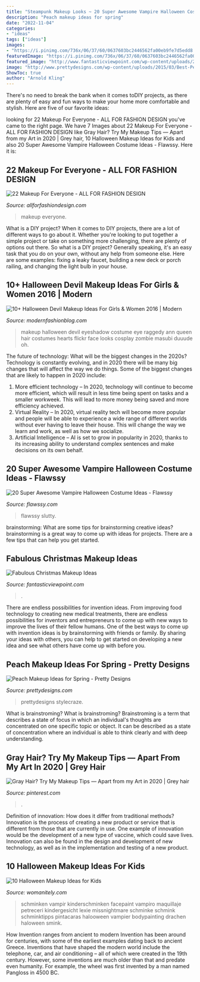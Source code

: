 ```yaml
---
title: "Steampunk Makeup Looks ~ 20 Super Awesome Vampire Halloween Costume Ideas"
description: "Peach makeup ideas for spring"
date: "2022-11-04"
categories:
- "ideas"
tags: ["ideas"]
images:
- "https://i.pinimg.com/736x/06/37/60/0637603bc2446562fa00eb9fe7d5edd8.jpg"
featuredImage: "https://i.pinimg.com/736x/06/37/60/0637603bc2446562fa00eb9fe7d5edd8.jpg"
featured_image: "http://www.fantasticviewpoint.com/wp-content/uploads/2013/11/41-Christmas-Makeup-Ideas-02.jpg"
image: "http://www.prettydesigns.com/wp-content/uploads/2015/03/Best-Peach-Lips.jpg"
ShowToc: true
author: "Arnold Kling"
---
```



There's no need to break the bank when it comes toDIY projects, as there are plenty of easy and fun ways to make your home more comfortable and stylish. Here are five of our favorite ideas: 

	

		
looking for 22 Makeup For Everyone - ALL FOR FASHION DESIGN you've came to the right page. We have 7 Images about 22 Makeup For Everyone - ALL FOR FASHION DESIGN like Gray Hair? Try My Makeup Tips — Apart from my Art in 2020 | Grey hair, 10 Halloween Makeup Ideas for Kids and also 20 Super Awesome Vampire Halloween Costume Ideas - Flawssy. Here it is:
		
    
## 22 Makeup For Everyone - ALL FOR FASHION DESIGN

<img loading=lazy src="https://allforfashiondesign.com/wp-content/uploads/2013/06/m-22.jpg" onerror="this.onerror=null;this.src='https://tse1.mm.bing.net/th?id=OIP.MrcCi86-Ww6lnBu0FScyKwHaLJ&amp;pid=15.1';" alt="22 Makeup For Everyone - ALL FOR FASHION DESIGN">

_Source: allforfashiondesign.com_

>makeup everyone. 

	

What is a DIY project?
When it comes to DIY projects, there are a lot of different ways to go about it. Whether you're looking to put together a simple project or take on something more challenging, there are plenty of options out there. So what is a DIY project? Generally speaking, it's an easy task that you do on your own, without any help from someone else. Here are some examples: fixing a leaky faucet, building a new deck or porch railing, and changing the light bulb in your house.

    
## 10+ Halloween Devil Makeup Ideas For Girls &amp; Women 2016 | Modern

<img loading=lazy src="http://modernfashionblog.com/wp-content/uploads/2016/09/10-Halloween-Devil-Makeup-Ideas-For-Girls-Women-2016-9.jpg" onerror="this.onerror=null;this.src='https://tse2.mm.bing.net/th?id=OIP.G_YnQUafIeApVyJZTpiyhgAAAA&amp;pid=15.1';" alt="10+ Halloween Devil Makeup Ideas For Girls &amp; Women 2016 | Modern">

_Source: modernfashionblog.com_

>makeup halloween devil eyeshadow costume eye raggedy ann queen hair costumes hearts flickr face looks cosplay zombie masubi duuude oh. 

	

The future of technology: What will be the biggest changes in the 2020s?
Technology is constantly evolving, and in 2020 there will be many big changes that will affect the way we do things. Some of the biggest changes that are likely to happen in 2020 include: 
1. More efficient technology – In 2020, technology will continue to become more efficient, which will result in less time being spent on tasks and a smaller workweek. This will lead to more money being saved and more efficiency achieved. 
2. Virtual Reality – In 2020, virtual reality tech will become more popular and people will be able to experience a wide range of different worlds without ever having to leave their house. This will change the way we learn and work, as well as how we socialize. 
3. Artificial Intelligence – AI is set to grow in popularity in 2020, thanks to its increasing ability to understand complex sentences and make decisions on its own behalf.

    
## 20 Super Awesome Vampire Halloween Costume Ideas - Flawssy

<img loading=lazy src="https://www.flawssy.com/wp-content/uploads/2016/05/slutty-halloween-costumes-women-Halloween-party-costume.jpg" onerror="this.onerror=null;this.src='https://tse3.mm.bing.net/th?id=OIP.xt0W1v7TZeQzMel9RNX0ZQHaLH&amp;pid=15.1';" alt="20 Super Awesome Vampire Halloween Costume Ideas - Flawssy">

_Source: flawssy.com_

>flawssy slutty. 

	

brainstorming: What are some tips for brainstorming creative ideas?
brainstorming is a great way to come up with ideas for projects. There are a few tips that can help you get started.

    
## Fabulous Christmas Makeup Ideas

<img loading=lazy src="http://www.fantasticviewpoint.com/wp-content/uploads/2013/11/41-Christmas-Makeup-Ideas-02.jpg" onerror="this.onerror=null;this.src='https://tse2.mm.bing.net/th?id=OIP.D_ChvAZsOkRkajr1hkxmBQAAAA&amp;pid=15.1';" alt="Fabulous Christmas Makeup Ideas">

_Source: fantasticviewpoint.com_

>. 

	

There are endless possibilities for invention ideas. From improving food technology to creating new medical treatments, there are endless possibilities for inventors and entrepreneurs to come up with new ways to improve the lives of their fellow humans. One of the best ways to come up with invention ideas is by brainstorming with friends or family. By sharing your ideas with others, you can help to get started on developing a new idea and see what others have come up with before you.

    
## Peach Makeup Ideas For Spring - Pretty Designs

<img loading=lazy src="http://www.prettydesigns.com/wp-content/uploads/2015/03/Best-Peach-Lips.jpg" onerror="this.onerror=null;this.src='https://tse1.mm.bing.net/th?id=OIP.t4MOCHF86EoSOLGD6jzbLQHaMJ&amp;pid=15.1';" alt="Peach Makeup Ideas for Spring - Pretty Designs">

_Source: prettydesigns.com_

>prettydesigns stylecraze. 

	

What is brainstroming?
What is brainstroming? Brainstroming is a term that describes a state of focus in which an individual's thoughts are concentrated on one specific topic or object. It can be described as a state of concentration where an individual is able to think clearly and with deep understanding.

    
## Gray Hair? Try My Makeup Tips — Apart From My Art In 2020 | Grey Hair

<img loading=lazy src="https://i.pinimg.com/736x/06/37/60/0637603bc2446562fa00eb9fe7d5edd8.jpg" onerror="this.onerror=null;this.src='https://tse2.mm.bing.net/th?id=OIP.l05-dNBC6gDZ0nqPqEzfoAHaKT&amp;pid=15.1';" alt="Gray Hair? Try My Makeup Tips — Apart from my Art in 2020 | Grey hair">

_Source: pinterest.com_

>. 

	

Definition of innovation: How does it differ from traditional methods?
Innovation is the process of creating a new product or service that is different from those that are currently in use. One example of innovation would be the development of a new type of vaccine, which could save lives. Innovation can also be found in the design and development of new technology, as well as in the implementation and testing of a new product.

    
## 10 Halloween Makeup Ideas For Kids

<img loading=lazy src="https://womanitely.com/wp-content/uploads/2017/10/Vampire.jpg" onerror="this.onerror=null;this.src='https://tse1.mm.bing.net/th?id=OIP.TiMZVFx8pLWCqUQfQFAA9wHaLO&amp;pid=15.1';" alt="10 Halloween Makeup Ideas for Kids">

_Source: womanitely.com_

>schminken vampir kinderschminken facepaint vampiro maquillaje petreceri kindergesicht lexie missnightmare schminke schmink schminktipps pintacaras halooween vampier bodypainting drachen haloween smink. 

	

How Invention ranges from ancient to modern
Invention has been around for centuries, with some of the earliest examples dating back to ancient Greece. Inventions that have shaped the modern world include the telephone, car, and air conditioning – all of which were created in the 19th century. However, some inventions are much older than that and predate even humanity. For example, the wheel was first invented by a man named Pangloss in 4500 BC.

